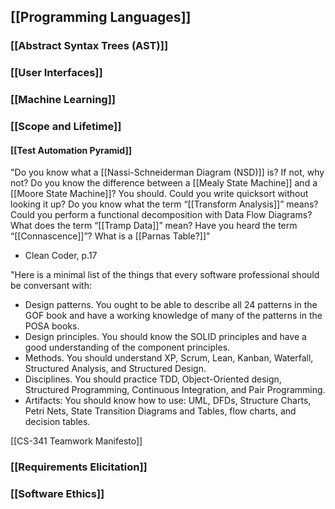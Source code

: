 ## [[Programming Languages]] 
### [[Abstract Syntax Trees (AST)]]

### [[User Interfaces]]

### [[Machine Learning]]

### [[Scope and Lifetime]]

#### [[Test Automation Pyramid]]


"Do you know what a [[Nassi-Schneiderman Diagram (NSD)]] is? If not, why not? Do you know the difference between a [[Mealy State Machine]] and a [[Moore State Machine]]? You should. Could you write quicksort without looking it up? Do you know what the term “[[Transform Analysis]]” means? Could you perform a functional decomposition with Data Flow Diagrams? What does the term “[[Tramp Data]]” mean? Have you heard the term “[[Connascence]]”? What is a [[Parnas Table?]]"
- Clean Coder, p.17


"Here is a minimal list of the things that every software professional should be conversant with:

- Design patterns. You ought to be able to describe all 24 patterns in the GOF book and have a working knowledge of many of the patterns in the POSA books. 
- Design principles. You should know the SOLID principles and have a good understanding of the component principles.
- Methods. You should understand XP, Scrum, Lean, Kanban, Waterfall, Structured Analysis, and Structured Design.
- Disciplines. You should practice TDD, Object-Oriented design, Structured Programming, Continuous Integration, and Pair Programming.
- Artifacts: You should know how to use: UML, DFDs, Structure Charts, Petri Nets, State Transition Diagrams and Tables, flow charts, and decision tables.


 [[CS-341 Teamwork Manifesto]]
### [[Requirements Elicitation]]


### [[Software Ethics]]
